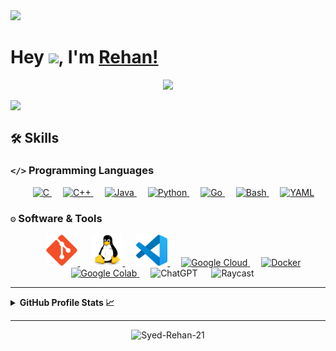 <img src="https://user-images.githubusercontent.com/73097560/115834477-dbab4500-a447-11eb-908a-139a6edaec5c.gif">

# Hey <img src="https://github.com/TheDudeThatCode/TheDudeThatCode/blob/master/Assets/Hi.gif" width="29">, I'm [Rehan!](https://bio.link/syed_rehan) 

<p align="center">
  <img src="https://readme-typing-svg.herokuapp.com?lines=Computer+Science+Student.;DevOps%20Enthusiast.;Always%20learning%20new%20things.;&center=true&width=500&height=50">
</p>

<img src="https://user-images.githubusercontent.com/73097560/115834477-dbab4500-a447-11eb-908a-139a6edaec5c.gif">

## `🛠️` Skills

### `</>` Programming Languages
<p align="center">
  &emsp;
  <a href="https://docs.microsoft.com/en-us/cpp/?view=msvc-170" target="_blank" rel="noreferrer">
    <img src="https://raw.githubusercontent.com/danielcranney/readme-generator/main/public/icons/skills/c-colored.svg" width="50" height="50" alt="C" />
  </a>
  &emsp;
  <a href="https://docs.microsoft.com/en-us/cpp/?view=msvc-170" target="_blank" rel="noreferrer">
    <img src="https://raw.githubusercontent.com/danielcranney/readme-generator/main/public/icons/skills/cplusplus-colored.svg" width="50" height="50" alt="C++" />
  </a>
  &emsp;
  <a href="https://www.oracle.com/java/" target="_blank" rel="noreferrer">
    <img src="https://raw.githubusercontent.com/danielcranney/readme-generator/main/public/icons/skills/java-colored.svg" width="50" height="50" alt="Java" />
  </a>
  &emsp;
  <a href="https://www.python.org/" target="_blank" rel="noreferrer">
    <img src="https://raw.githubusercontent.com/danielcranney/readme-generator/main/public/icons/skills/python-colored.svg" width="50" height="50" alt="Python" />
  </a>
  &emsp;
  <a href="https://go.dev/doc/" target="_blank" rel="noreferrer">
    <img src="https://raw.githubusercontent.com/danielcranney/readme-generator/main/public/icons/skills/go-colored.svg" width="50" height="50" alt="Go" />
  </a>
  &emsp;
  <a href="https://www.gnu.org/software/bash/" target="_blank" rel="noreferrer">
    <img src="https://cdn.jsdelivr.net/gh/devicons/devicon/icons/bash/bash-original.svg" width="50" height="50" alt="Bash" />
  </a>
  &emsp;
  <a href="https://yaml.org/" target="_blank" rel="noreferrer">
    <img src="https://simpleicons.org/icons/yaml.svg" width="50" height="50" alt="YAML" />
  </a>
</p>

### `⚙` Software & Tools
<p align="center">
  &emsp;
  <a href="https://git-scm.com/" target="_blank">
    <img src="https://raw.githubusercontent.com/devicons/devicon/master/icons/git/git-original.svg" alt="git" width="50" height="50" />
  </a>
  &emsp;
  <a href="https://www.linux.org/" target="_blank">
    <img src="https://raw.githubusercontent.com/devicons/devicon/master/icons/linux/linux-original.svg" alt="linux" width="50" height="50" />
  </a>
  &emsp;
  <a href="https://code.visualstudio.com/" target="_blank">
    <img src="https://raw.githubusercontent.com/devicons/devicon/master/icons/vscode/vscode-original.svg" alt="VS Code" width="50" height="50" />
  </a>
  &emsp;
  <a href="https://cloud.google.com/" target="_blank">
    <img src="https://raw.githubusercontent.com/danielcranney/readme-generator/main/public/icons/skills/googlecloud-colored.svg" width="50" height="50" alt="Google Cloud" />
  </a>
  &emsp;
  <a href="https://www.docker.com/" target="_blank">
    <img src="https://raw.githubusercontent.com/danielcranney/readme-generator/main/public/icons/skills/docker-colored.svg" width="50" height="50" alt="Docker" />
  </a>
  <a href="https://colab.research.google.com/" target="_blank" rel="noreferrer">
        <img src="https://img.icons8.com/color/96/000000/google-colab.png" width="50" height="50" alt="Google Colab" />
    </a>
   &emsp;
<img src="https://simpleicons.org/icons/openai.svg" alt="ChatGPT" width="50" height="50" />
&emsp;
<img src="https://simpleicons.org/icons/raycast.svg" alt="Raycast" width="50" height="50" />
&emsp;

</p>

---

<details> 
  <summary> <b>GitHub Profile Stats 📈</b> </summary>
  <br/>
  <p align="center">
    <a href="http://www.github.com/Syed-Rehan-21">
      <img src="https://github-readme-stats.vercel.app/api?username=Syed-Rehan-21&show_icons=true&hide=stars,issues,&count_private=true&title_color=0891b2&text_color=ffffff&icon_color=0891b2&bg_color=1c1917&hide_border=true&show_icons=true" alt="GitHub stats" />
    </a>
  </p>
</details>

---

<p align="center">
  <img src="https://komarev.com/ghpvc/?username=Syed-Rehan-21f&label=Profile%20views&color=0e75b6&style=plastic" alt="Syed-Rehan-21" />
</p>